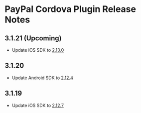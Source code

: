 PayPal Cordova Plugin Release Notes
===================================

3.1.21 (Upcoming)
------
* Update iOS SDK to [2.13.0](https://github.com/paypal/PayPal-iOS-SDK/releases/tag/2.13.0)

3.1.20
------
* Update Android SDK to [2.12.4](https://github.com/paypal/PayPal-Android-SDK/releases/tag/2.12.4)

3.1.19
------
* Update iOS SDK to [2.12.7](https://github.com/paypal/PayPal-iOS-SDK/releases/tag/2.12.7)
